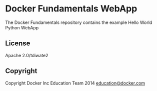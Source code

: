 Docker Fundamentals WebApp
==========================

The Docker Fundamentals repository contains the example Hello World Python WebApp

## License

Apache 2.0/tdiwate2

## Copyright

Copyright Docker Inc Education Team 2014 <education@docker.com>
